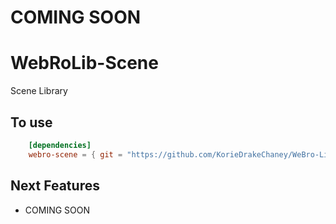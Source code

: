 # COMING SOON

# WebRoLib-Scene
Scene Library

## To use
```  toml
    [dependencies]
    webro-scene = { git = "https://github.com/KorieDrakeChaney/WeBro-Lib/tree/main/webro-scene", branch = "main" }
```


## Next Features
- COMING SOON

